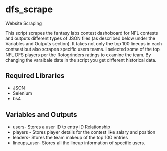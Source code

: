 # dfs_scrape
Website Scraping

This script scrapes the fantasy labs contest dashoboard for NFL contests and outputs different types of JSON files (as described below under the Variables and Outputs section).  It takes not only the top 100 lineups in each contsest but also scrapes specific users teams.  I selected some of the top NFL DFS players per the Rotogrinders ratings to examine the team.  By changing the varaibale date in the script you get different historical data.

## Required Libraries
* JSON
* Selenium
* bs4

## Variables and Outputs 
* users- Stores a user ID to entry ID Relationship
* players - Stores player details for the contest like salary and position
* leaders- Stores the team makeup of the top 100 entries
* lineups_user- Stores all the lineup information of specific users.  
